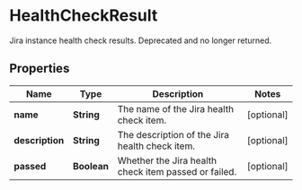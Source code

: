 

# HealthCheckResult

Jira instance health check results. Deprecated and no longer returned.

## Properties

Name | Type | Description | Notes
------------ | ------------- | ------------- | -------------
**name** | **String** | The name of the Jira health check item. |  [optional]
**description** | **String** | The description of the Jira health check item. |  [optional]
**passed** | **Boolean** | Whether the Jira health check item passed or failed. |  [optional]



